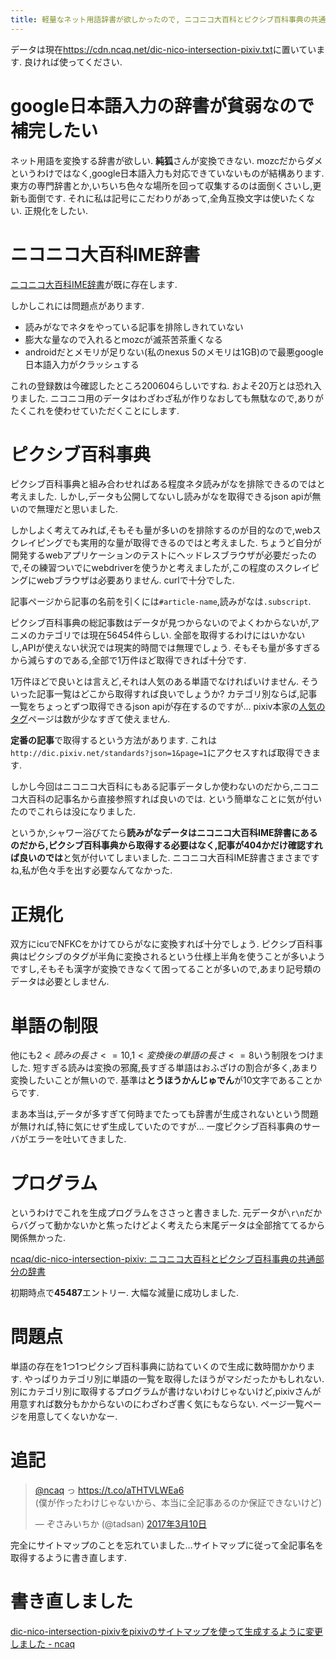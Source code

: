 ```yaml
---
title: 軽量なネット用語辞書が欲しかったので, ニコニコ大百科とピクシブ百科事典の共通部分の辞書であるdic-nico-intersection-pixivを作りました
---
```


データは現在<https://cdn.ncaq.net/dic-nico-intersection-pixiv.txt>に置いています.
良ければ使ってください.

# google日本語入力の辞書が貧弱なので補完したい

ネット用語を変換する辞書が欲しい.
**純狐**さんが変換できない.
mozcだからダメというわけではなく,google日本語入力も対応できていないものが結構あります.
東方の専門辞書とか,いちいち色々な場所を回って収集するのは面倒くさいし,更新も面倒です.
それに私は記号にこだわりがあって,全角互換文字は使いたくない.
正規化をしたい.

# ニコニコ大百科IME辞書

[ニコニコ大百科IME辞書](http://dic.nicovideo.jp/a/%E3%83%8B%E3%82%B3%E3%83%8B%E3%82%B3%E5%A4%A7%E7%99%BE%E7%A7%91ime%E8%BE%9E%E6%9B%B8)が既に存在します.

しかしこれには問題点があります.

* 読みがなでネタをやっている記事を排除しきれていない
* 膨大な量なので入れるとmozcが滅茶苦茶重くなる
* androidだとメモリが足りない(私のnexus 5のメモリは1GB)ので最悪google日本語入力がクラッシュする

これの登録数は今確認したところ200604らしいですね.
およそ20万とは恐れ入りました.
ニコニコ用のデータはわざわざ私が作りなおしても無駄なので,ありがたくこれを使わせていただくことにします.

# ピクシブ百科事典

ピクシブ百科事典と組み合わせればある程度ネタ読みがなを排除できるのではと考えました.
しかし,データも公開してないし読みがなを取得できるjson apiが無いので無理だと思いました.

しかしよく考えてみれば,そもそも量が多いのを排除するのが目的なので,webスクレイピングでも実用的な量が取得できるのではと考えました.
ちょうど自分が開発するwebアプリケーションのテストにヘッドレスブラウザが必要だったので,その練習ついでにwebdriverを使うかと考えましたが,この程度のスクレイピングにwebブラウザは必要ありません.
curlで十分でした.

記事ページから記事の名前を引くには`#article-name`,読みがなは`.subscript`.

ピクシブ百科事典の総記事数はデータが見つからないのでよくわからないが,アニメのカテゴリでは現在56454件らしい.
全部を取得するわけにはいかないし,APIが使えない状況では現実的時間では無理でしょう.
そもそも量が多すぎるから減らすのである,全部で1万件ほど取得できれば十分です.

1万件ほどで良いとは言えど,それは人気のある単語でなければいけません.
そういった記事一覧はどこから取得すれば良いでしょうか?
カテゴリ別ならば,記事一覧をちょっとずつ取得できるjson apiが存在するのですが…
pixiv本家の[人気のタグ](http://www.pixiv.net/tags.php)ページは数が少なすぎて使えません.

**定番の記事**で取得するという方法があります.
これは`http://dic.pixiv.net/standards?json=1&page=1`にアクセスすれば取得できます.

しかし今回はニコニコ大百科にもある記事データしか使わないのだから,ニコニコ大百科の記事名から直接参照すれば良いのでは.
という簡単なことに気が付いたのでこれらは没になりました.

というか,シャワー浴びてたら**読みがなデータはニコニコ大百科IME辞書にあるのだから,ピクシブ百科事典から取得する必要はなく,記事が404かだけ確認すれば良いのでは**と気が付いてしまいました.
ニコニコ大百科IME辞書さまさまですね,私が色々手を出す必要なんてなかった.

# 正規化

双方にicuでNFKCをかけてひらがなに変換すれば十分でしょう.
ピクシブ百科事典はピクシブのタグが半角に変換されるという仕様上半角を使うことが多いようですし,そもそも漢字が変換できなくて困ってることが多いので,あまり記号類のデータは必要としません.

# 単語の制限

他にも$2 < 読みの長さ <= 10$,$1 < 変換後の単語の長さ <= 8$いう制限をつけました.
短すぎる読みは変換の邪魔,長すぎる単語はおふざけの割合が多く,あまり変換したいことが無いので.
基準は**とうほうかんじゅでん**が10文字であることからです.

まあ本当は,データが多すぎて何時までたっても辞書が生成されないという問題が無ければ,特に気にせず生成していたのですが…
一度ピクシブ百科事典のサーバがエラーを吐いてきました.

# プログラム

というわけでこれを生成プログラムをささっと書きました.
元データが`\r\n`だからバグって動かないかと焦ったけどよく考えたら末尾データは全部捨ててるから関係無かった.

[ncaq/dic-nico-intersection-pixiv: ニコニコ大百科とピクシブ百科事典の共通部分の辞書](https://github.com/ncaq/dic-nico-intersection-pixiv)

初期時点で**45487**エントリー.
大幅な減量に成功しました.

# 問題点

単語の存在を1つ1つピクシブ百科事典に訪ねていくので生成に数時間かかります.
やっぱりカテゴリ別に単語の一覧を取得したほうがマシだったかもしれない.
別にカテゴリ別に取得するプログラムが書けないわけじゃないけど,pixivさんが用意すれば数分もかからないのにわざわざ書く気にもならない.
ページ一覧ページを用意してくないかなー.

# 追記

<blockquote class="twitter-tweet" data-lang="ja"><p lang="ja" dir="ltr"><a href="https://twitter.com/ncaq">@ncaq</a> っ <a href="https://t.co/aTHTVLWEa6">https://t.co/aTHTVLWEa6</a><br />(僕が作ったわけじゃないから、本当に全記事あるのか保証できないけど)</p>&mdash; ぞさみいちか (@tadsan) <a href="https://twitter.com/tadsan/status/840076067297665025">2017年3月10日</a></blockquote>

完全にサイトマップのことを忘れていました…サイトマップに従って全記事名を取得するように書き直します.

# 書き直しました

[dic-nico-intersection-pixivをpixivのサイトマップを使って生成するように変更しました - ncaq](https://www.ncaq.net/2017/08/23/)
